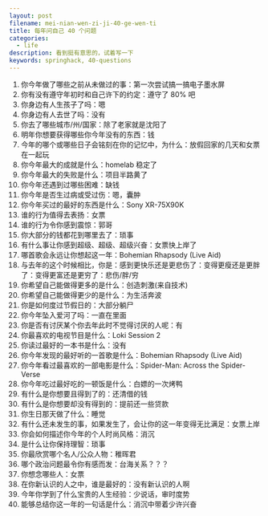 ```yaml
---
layout: post
filename: mei-nian-wen-zi-ji-40-ge-wen-ti
title: 每年问自己 40 个问题
categories:
  - life
description: 看到挺有意思的，试着写一下
keywords: springhack, 40-questions
---
```

1. 你今年做了哪些之前从未做过的事：第一次尝试搞一搞电子墨水屏
2. 你有没有遵守年初时和自己许下的约定：遵守了 80% 吧
3. 你身边有人生孩子了吗：嗯
4. 你身边有人去世了吗：没有
5. 你去了哪些城市/州/国家：除了老家就是沈阳了
6. 明年你想要获得哪些你今年没有的东西：钱
7. 今年的哪个或哪些日子会铭刻在你的记忆中，为什么：放假回家的几天和女票在一起玩
8. 你今年最大的成就是什么：homelab 稳定了
9. 你今年最大的失败是什么：项目半路黄了
10. 你今年还遇到过哪些困难：缺钱
11. 你今年是否生过病或受过伤：嗯，囊肿
12. 你今年买过的最好的东西是什么：Sony XR-75X90K
13. 谁的行为值得去表扬：女票
14. 谁的行为令你感到震惊：郭哥
15. 你大部分的钱都花到哪里去了：琐事
16. 有什么事让你感到超级、超级、超级兴奋：女票快上岸了
17. 哪首歌会永远让你想起这一年：Bohemian Rhapsody (Live Aid)
18. 与去年的这个时候相比，你是：感到更快乐还是更悲伤了：变得更瘦还是更胖了：变得更富还是更穷了：悲伤/胖/穷
19. 你希望自己能做得更多的是什么：创造刺激(来自技术)
20. 你希望自己能做得更少的是什么：为生活奔波
21. 你是如何度过节假日的：大部分躺尸
22. 你今年坠入爱河了吗：一直在里面
23. 你是否有讨厌某个你去年此时不觉得讨厌的人呢：有
24. 你最喜欢的电视节目是什么：Loki Session 2
25. 你读过最好的一本书是什么：没有
26. 你今年发现的最好听的一首歌是什么：Bohemian Rhapsody (Live Aid)
27. 你今年看过最喜欢的一部电影是什么：Spider-Man: Across the Spider-Verse
28. 你今年吃过最好吃的一顿饭是什么：白嫖的一次烤鸭
29. 有什么是你想要且得到了的：还清借的钱
30. 有什么是你想要却没有得到的：提前还一些贷款
31. 你生日那天做了什么：睡觉
32. 有什么还未发生的事，如果发生了，会让你的这一年变得无比满足：女票上岸
33. 你会如何描述你今年的个人时尚风格：消沉
34. 是什么让你保持理智：琐事
35. 你最欣赏哪个名人/公众人物：稚晖君
36. 哪个政治问题最令你有感而发：台海关系？？？
37. 你想念哪些人：女票
38. 在你新认识的人之中，谁是最好的：没有新认识的人啊
39. 今年你学到了什么宝贵的人生经验：少说话，审时度势
40. 能够总结你这一年的一句话是什么：消沉中带着少许兴奋
